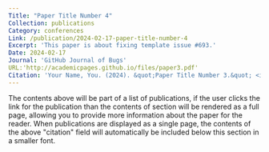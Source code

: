 ```yaml
---
Title: "Paper Title Number 4"
Collection: publications
Category: conferences
Link: /publication/2024-02-17-paper-title-number-4
Excerpt: 'This paper is about fixing template issue #693.'
Date: 2024-02-17
Journal: 'GitHub Journal of Bugs'
URL:'http://academicpages.github.io/files/paper3.pdf'
Citation: 'Your Name, You. (2024). &quot;Paper Title Number 3.&quot; <i>GitHub Journal of Bugs</i>. 1(3).'
---
```


The contents above will be part of a list of publications, if the user clicks the link for the publication than the contents of section will be rendered as a full page, allowing you to provide more information about the paper for the reader. When publications are displayed as a single page, the contents of the above "citation" field will automatically be included below this section in a smaller font.
